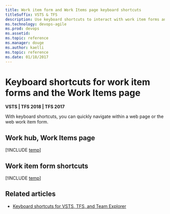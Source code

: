 ```yaml
---
title: Work item form and Work Items page keyboard shortcuts 
titleSuffix: VSTS & TFS
description: Use keyboard shortcuts to interact with work item forms and the Work Items page 
ms.technology: devops-agile
ms.prod: devops
ms.assetid: 
ms.topic: reference
ms.manager: douge
ms.author: kaelli
ms.topic: reference
ms.date: 01/18/2017
---
```


# Keyboard shortcuts for work item forms and the Work Items page

**VSTS | TFS 2018 | TFS 2017**

With keyboard shortcuts, you can quickly navigate within a web page or the web work item form. 

## Work hub, Work Items page 

[!INCLUDE [temp](../../_shared/keyboard-shortcuts/work-items-page-shortcuts.md)]

## Work item form shortcuts

[!INCLUDE [temp](../../_shared/keyboard-shortcuts/wi-form-shortcuts.md)] 


## Related articles

- [Keyboard shortcuts for VSTS, TFS, and Team Explorer](../../project/navigation/keyboard-shortcuts.md)


